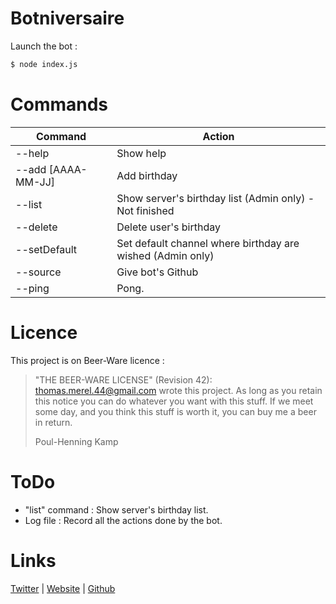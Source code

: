 # Botniversaire

Launch the bot :
```sh
$ node index.js
```

# Commands
| Command | Action |
| ------ | ------ |
| --help | Show help |
| --add [AAAA-MM-JJ] | Add birthday |
| --list | Show server's birthday list (Admin only) - Not finished|
| --delete | Delete user's birthday |
| --setDefault | Set default channel where birthday are wished (Admin only) |
| --source | Give bot's Github |
| --ping | Pong. |

# Licence

This project is on Beer-Ware licence :

>  "THE BEER-WARE LICENSE" (Revision 42):
>  <thomas.merel.44@gmail.com> wrote this project.  As long as you retain this
>  notice you can do whatever you want with this stuff. If we meet some day,
>  and you think this stuff is worth it, you can buy me a beer in return.
>
>  Poul-Henning Kamp

# ToDo

- "list" command : Show server's birthday list.
- Log file : Record all the actions done by the bot.

# Links

[Twitter](https://twitter.com/Vulture___) | [Website](https://thomas-merel.fr) | [Github](https://github.com/thomasmerel)